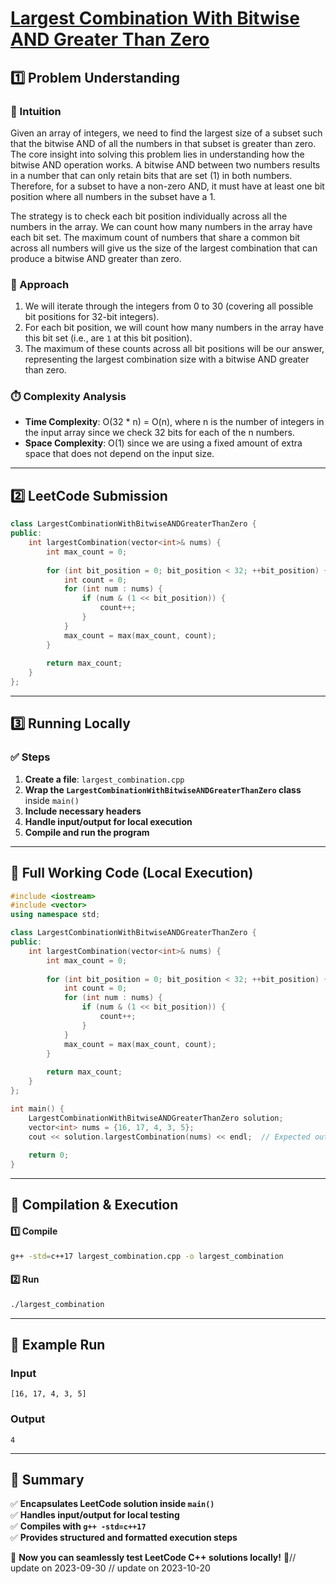 # **[Largest Combination With Bitwise AND Greater Than Zero](https://leetcode.com/problems/largest-combination-with-bitwise-and-greater-than-zero/description/)**  

## **1️⃣ Problem Understanding**  
### **📌 Intuition**  
Given an array of integers, we need to find the largest size of a subset such that the bitwise AND of all the numbers in that subset is greater than zero. The core insight into solving this problem lies in understanding how the bitwise AND operation works. A bitwise AND between two numbers results in a number that can only retain bits that are set (1) in both numbers. Therefore, for a subset to have a non-zero AND, it must have at least one bit position where all numbers in the subset have a 1.

The strategy is to check each bit position individually across all the numbers in the array. We can count how many numbers in the array have each bit set. The maximum count of numbers that share a common bit across all numbers will give us the size of the largest combination that can produce a bitwise AND greater than zero.

### **🚀 Approach**  
1. We will iterate through the integers from 0 to 30 (covering all possible bit positions for 32-bit integers).
2. For each bit position, we will count how many numbers in the array have this bit set (i.e., are `1` at this bit position).
3. The maximum of these counts across all bit positions will be our answer, representing the largest combination size with a bitwise AND greater than zero.

### **⏱️ Complexity Analysis**  
- **Time Complexity**: O(32 * n) = O(n), where n is the number of integers in the input array since we check 32 bits for each of the n numbers.
- **Space Complexity**: O(1) since we are using a fixed amount of extra space that does not depend on the input size.  

---  

## **2️⃣ LeetCode Submission**  
```cpp
class LargestCombinationWithBitwiseANDGreaterThanZero {
public:
    int largestCombination(vector<int>& nums) {
        int max_count = 0;
        
        for (int bit_position = 0; bit_position < 32; ++bit_position) {
            int count = 0;
            for (int num : nums) {
                if (num & (1 << bit_position)) {
                    count++;
                }
            }
            max_count = max(max_count, count);
        }
        
        return max_count;
    }
};
```  

---  

## **3️⃣ Running Locally**  
### **✅ Steps**  
1. **Create a file**: `largest_combination.cpp`  
2. **Wrap the `LargestCombinationWithBitwiseANDGreaterThanZero` class** inside `main()`  
3. **Include necessary headers**  
4. **Handle input/output for local execution**  
5. **Compile and run the program**  

---  

## **📝 Full Working Code (Local Execution)**  
```cpp
#include <iostream>
#include <vector>
using namespace std;

class LargestCombinationWithBitwiseANDGreaterThanZero {
public:
    int largestCombination(vector<int>& nums) {
        int max_count = 0;
        
        for (int bit_position = 0; bit_position < 32; ++bit_position) {
            int count = 0;
            for (int num : nums) {
                if (num & (1 << bit_position)) {
                    count++;
                }
            }
            max_count = max(max_count, count);
        }
        
        return max_count;
    }
};

int main() {
    LargestCombinationWithBitwiseANDGreaterThanZero solution;
    vector<int> nums = {16, 17, 4, 3, 5};
    cout << solution.largestCombination(nums) << endl;  // Expected output: 4
   
    return 0;
}
```  

---  

## **🔧 Compilation & Execution**  
#### **1️⃣ Compile**  
```bash
g++ -std=c++17 largest_combination.cpp -o largest_combination
```  

#### **2️⃣ Run**  
```bash
./largest_combination
```  

---  

## **🎯 Example Run**  
### **Input**  
```
[16, 17, 4, 3, 5]
```  
### **Output**  
```
4
```  

---  

## **📌 Summary**  
✅ **Encapsulates LeetCode solution inside `main()`**  
✅ **Handles input/output for local testing**  
✅ **Compiles with `g++ -std=c++17`**  
✅ **Provides structured and formatted execution steps**  

🚀 **Now you can seamlessly test LeetCode C++ solutions locally!** 🚀// update on 2023-09-30
// update on 2023-10-20
